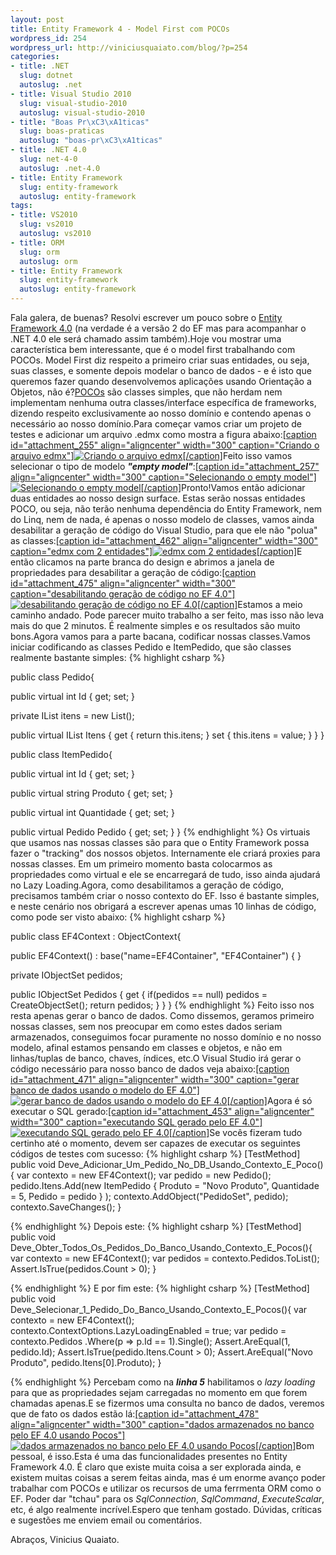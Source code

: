 ```yaml
--- 
layout: post
title: Entity Framework 4 - Model First com POCOs
wordpress_id: 254
wordpress_url: http://viniciusquaiato.com/blog/?p=254
categories: 
- title: .NET
  slug: dotnet
  autoslug: .net
- title: Visual Studio 2010
  slug: visual-studio-2010
  autoslug: visual-studio-2010
- title: "Boas Pr\xC3\xA1ticas"
  slug: boas-praticas
  autoslug: "boas-pr\xC3\xA1ticas"
- title: .NET 4.0
  slug: net-4-0
  autoslug: .net-4.0
- title: Entity Framework
  slug: entity-framework
  autoslug: entity-framework
tags: 
- title: VS2010
  slug: vs2010
  autoslug: vs2010
- title: ORM
  slug: orm
  autoslug: orm
- title: Entity Framework
  slug: entity-framework
  autoslug: entity-framework
---
```

Fala galera, de buenas? Resolvi escrever um pouco sobre o [Entity Framework 4.0](http://msdn.microsoft.com/en-us/library/bb399572%28VS.100%29.aspx) (na verdade é a versão 2 do EF mas para acompanhar o .NET 4.0 ele será chamado assim também).Hoje vou mostrar uma característica bem interessante, que é o model first trabalhando com POCOs. Model First diz respeito a primeiro criar suas entidades, ou seja, suas classes, e somente depois modelar o banco de dados - e é isto que queremos fazer quando desenvolvemos aplicações usando Orientação a Objetos, não é?[POCOs](http://en.wikipedia.org/wiki/Plain_Old_CLR_Object) são classes simples, que não herdam nem implementam nenhuma outra classes/interface específica de frameworks, dizendo respeito exclusivamente ao nosso domínio e contendo apenas o necessário ao nosso domínio.Para começar vamos criar um projeto de testes e adicionar um arquivo .edmx como mostra a figura abaixo:[[caption id="attachment_255" align="aligncenter" width="300" caption="Criando o arquivo edmx"]![Criando o arquivo edmx](http://viniciusquaiato.com/images_posts/Criando-o-arquivo-edmx-300x190.jpg "Criando o arquivo edmx")[/caption]](http://viniciusquaiato.com/images_posts/Criando-o-arquivo-edmx.jpg)Feito isso vamos selecionar o tipo de modelo _**"empty model"**_:[[caption id="attachment_257" align="aligncenter" width="300" caption="Selecionando o empty model"]![Selecionando o empty model](http://viniciusquaiato.com/images_posts/Selecionando-o-empty-model-300x266.jpg "Selecionando o empty model")[/caption]](http://viniciusquaiato.com/images_posts/Selecionando-o-empty-model.jpg)Pronto!Vamos então adicionar duas entidades ao nosso design surface. Estas serão nossas entidades POCO, ou seja, não terão nenhuma dependência do Entity Framework, nem do Linq, nem de nada, é apenas o nosso modelo de classes, vamos ainda desabilitar a geração de código do Visual Studio, para que ele não "polua" as classes:[[caption id="attachment_462" align="aligncenter" width="300" caption="edmx com 2 entidades"]![edmx com 2 entidades](http://viniciusquaiato.com/images_posts/edmx-com-2-entidades-300x181.jpg "edmx com 2 entidades")[/caption]](http://viniciusquaiato.com/images_posts/edmx-com-2-entidades.jpg)E então clicamos na parte branca do design e abrimos a janela de propriedades para desabilitar a geração de código:[[caption id="attachment_475" align="aligncenter" width="300" caption="desabilitando geração de código no EF 4.0"]![desabilitando geração de código no EF 4.0](http://viniciusquaiato.com/images_posts/desabilitando-geracao-de-codigo-no-EF4-300x157.jpg "desabilitando geração de código no EF4")[/caption]](http://viniciusquaiato.com/images_posts/desabilitando-geracao-de-codigo-no-EF4.jpg)Estamos a meio caminho andado. Pode parecer muito trabalho a ser feito, mas isso não leva mais do que 2 minutos. É realmente simples e os resultados são muito bons.Agora vamos para a parte bacana, codificar nossas classes.Vamos iniciar codificando as classes Pedido e ItemPedido, que são classes realmente bastante simples:
{% highlight csharp %}

public class Pedido{    

public virtual int Id { get;
    set;
    }
    
private IList<itempedido> itens = new List<itempedido>();
    
public virtual IList<itempedido> Itens    {        get {
return this.itens;
    }
        set { this.itens = value;
    }
    }
}


public class ItemPedido{    

public virtual int Id { get;
    set;
    }
    
public virtual string Produto { get;
    set;
    }
    
public virtual int Quantidade { get;
    set;
    }
    
public virtual Pedido Pedido { get;
    set;
    }
}
</itempedido></itempedido></itempedido>
{% endhighlight %}
Os virtuais que usamos nas nossas classes são para que o Entity Framework possa fazer o "tracking" dos nossos objetos. Internamente ele criará proxies para nossas classes. Em um primeiro momento basta colocarmos as propriedades como virtual e ele se encarregará de tudo, isso ainda ajudará no Lazy Loading.Agora, como desabilitamos a geração de código, precisamos também criar o nosso contexto do EF. Isso é bastante simples, e neste cenário nos obrigará a escrever apenas umas 10 linhas de código, como pode ser visto abaixo:
{% highlight csharp %}

public class EF4Context : ObjectContext{    

public EF4Context()        : base("name=EF4Container", "EF4Container") { }
    
private IObjectSet<pedido> pedidos;
    
public IObjectSet<pedido> Pedidos    {        get        {
if(pedidos == null)                pedidos = CreateObjectSet<pedido>();
return pedidos;
    }
    }
}
</pedido></pedido></pedido>
{% endhighlight %}
Feito isso nos resta apenas gerar o banco de dados. Como dissemos, geramos primeiro nossas classes, sem nos preocupar em como estes dados seriam armazenados, conseguimos focar puramente no nosso domínio e no nosso modelo, afinal estamos pensando em classes e objetos, e não em linhas/tuplas de banco, chaves, índices, etc.O Visual Studio irá gerar o código necessário para nosso banco de dados veja abaixo:[[caption id="attachment_471" align="aligncenter" width="300" caption="gerar banco de dados usando o modelo do EF 4.0"]![gerar banco de dados usando o modelo do EF 4.0](http://viniciusquaiato.com/images_posts/gerar-banco-de-dados-usando-o-modelo-300x158.jpg "gerar banco de dados usando o modelo do EF4")[/caption]](http://viniciusquaiato.com/images_posts/gerar-banco-de-dados-usando-o-modelo.jpg)Agora é só executar o SQL gerado:[[caption id="attachment_453" align="aligncenter" width="300" caption="executando SQL gerado pelo EF 4.0"]![executando SQL gerado pelo EF 4.0](http://viniciusquaiato.com/images_posts/executando-SQL-gerado-300x180.jpg "executando SQL gerado pelo EF4")[/caption]](http://viniciusquaiato.com/images_posts/executando-SQL-gerado.jpg)Se vocês fizeram tudo certinho até o momento, devem ser capazes de executar os seguintes códigos de testes com sucesso:
{% highlight csharp %}
[TestMethod]
public void Deve_Adicionar_Um_Pedido_No_DB_Usando_Contexto_E_Poco(){
var contexto = new EF4Context();
var pedido = new Pedido();
    pedido.Itens.Add(new ItemPedido    {        Produto = "Novo Produto",        Quantidade = 5,        Pedido = pedido    }
);
    contexto.AddObject("PedidoSet", pedido);
    contexto.SaveChanges();
    }

{% endhighlight %}
Depois este:
{% highlight csharp %}
[TestMethod]
public void Deve_Obter_Todos_Os_Pedidos_Do_Banco_Usando_Contexto_E_Pocos(){
var contexto = new EF4Context();
var pedidos = contexto.Pedidos.ToList();
    Assert.IsTrue(pedidos.Count > 0);
    }

{% endhighlight %}
E por fim este:
{% highlight csharp %}
[TestMethod]
public void Deve_Selecionar_1_Pedido_Do_Banco_Usando_Contexto_E_Pocos(){
var contexto = new EF4Context();
    contexto.ContextOptions.LazyLoadingEnabled = true;
var pedido = contexto.Pedidos                            .Where(p => p.Id == 1).Single();
    Assert.AreEqual(1, pedido.Id);
    Assert.IsTrue(pedido.Itens.Count > 0);
    Assert.AreEqual("Novo Produto", pedido.Itens[0].Produto);
    }

{% endhighlight %}
Percebam como na _**linha 5**_ habilitamos o _lazy loading_ para que as propriedades sejam carregadas no momento em que forem chamadas apenas.E se fizermos uma consulta no banco de dados, veremos que de fato os dados estão lá:[[caption id="attachment_478" align="aligncenter" width="300" caption="dados armazenados no banco pelo EF 4.0 usando Pocos"]![dados armazenados no banco pelo EF 4.0 usando Pocos](http://viniciusquaiato.com/images_posts/dados-armazenados-no-banco-pelo-EF4-usando-Pocos-300x180.jpg "dados armazenados no banco pelo EF 4.0 usando Pocos")[/caption]](http://viniciusquaiato.com/images_posts/dados-armazenados-no-banco-pelo-EF4-usando-Pocos.jpg)Bom pessoal, é isso.Esta é uma das funcionalidades presentes no Entity Framework 4.0. É claro que existe muita coisa a ser explorada ainda, e existem muitas coisas a serem feitas ainda, mas é um enorme avanço poder trabalhar com POCOs e utilizar os recursos de uma ferrmenta ORM como o EF. Poder dar "tchau" para os _SqlConnection_, _SqlCommand_, _ExecuteScalar_, etc, é algo realmente incrível.Espero que tenham gostado. Dúvidas, críticas e sugestões me enviem email ou comentários.

Abraços,
Vinicius Quaiato.
